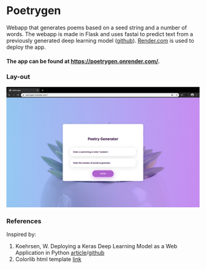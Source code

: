 # Poetrygen
Webapp that generates poems based on a seed string and a number of words. The webapp is made in Flask and uses fastai to predict text from  a previously generated deep learning model ([github](https://github.com/b-lusse/Deep_learning_interference)). [Render.com](https://render.com/) is used to deploy the app.

#### The app can be found at https://poetrygen.onrender.com/. 


### Lay-out
<img src="images/img_1.png" width="600" >

### References

Inspired by:
1. Koehrsen, W. Deploying a Keras Deep Learning Model as a Web Application in Python [article](https://towardsdatascience.com/deploying-a-keras-deep-learning-model-as-a-web-application-in-p-fc0f2354a7ff)/[github](https://github.com/WillKoehrsen/recurrent-neural-networks)
2. Colorlib html template [link](https://colorlib.com/wp/template/login-form-v9/)

